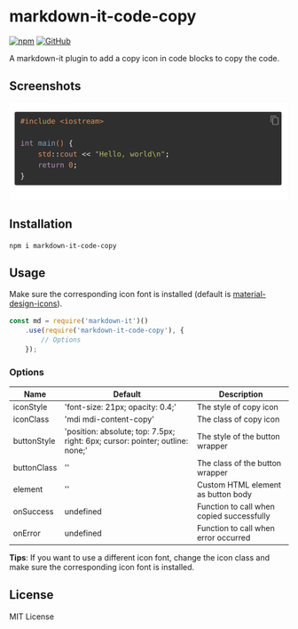 # markdown-it-code-copy

[![npm](https://img.shields.io/npm/v/markdown-it-code-copy.svg)](https://www.npmjs.com/package/markdown-it-code-copy)
[![GitHub](https://img.shields.io/github/license/DCsunset/markdown-it-code-copy)](https://github.com/DCsunset/markdown-it-code-copy/blob/master/LICENSE)

A markdown-it plugin to add a copy icon in code blocks to copy the code.

## Screenshots

![Screenshot](screenshot.png)


## Installation

```
npm i markdown-it-code-copy
```


## Usage

Make sure the corresponding icon font is installed
(default is [material-design-icons](https://dev.materialdesignicons.com/getting-started/webfont)).

```js
const md = require('markdown-it')()
	.use(require('markdown-it-code-copy'), {
		// Options
	});
```

### Options

| Name        | Default                                                                       | Description                               |
|-------------|-------------------------------------------------------------------------------|-------------------------------------------|
| iconStyle   | 'font-size: 21px; opacity: 0.4;'                                              | The style of copy icon                    |
| iconClass   | 'mdi mdi-content-copy'                                                        | The class of copy icon                    |
| buttonStyle | 'position: absolute; top: 7.5px; right: 6px; cursor: pointer; outline: none;' | The style of the button wrapper           |
| buttonClass | ''                                                                            | The class of the button wrapper           |
| element     | ''                                                                            | Custom HTML element as button body        |
| onSuccess   | undefined                                                                     | Function to call when copied successfully |
| onError     | undefined                                                                     | Function to call when error occurred      |

**Tips**:
If you want to use a different icon font,
change the icon class and make sure the corresponding icon font is installed.

## License

MIT License
